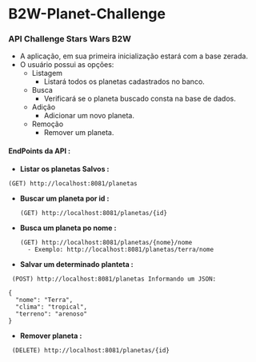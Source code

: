 # B2W-Planet-Challenge
### API Challenge Stars Wars B2W

- A aplicação, em sua primeira inicialização estará com a base zerada.
- O usuário possui as opções:
     - Listagem
         - Listará todos os planetas cadastrados no banco.
     - Busca
         - Verificará se o planeta buscado consta na base de dados.
     - Adição
         - Adicionar um novo planeta.
     - Remoção
        - Remover um planeta.
        

#### EndPoints da API :

- <b> Listar os planetas Salvos : </b>
```
(GET) http://localhost:8081/planetas
```

- <b> Buscar um planeta por id : </b>
   ```
  (GET) http://localhost:8081/planetas/{id}
  ```

- <b> Busca um planeta po nome : </b>
   ```
  (GET) http://localhost:8081/planetas/{nome}/nome
     - Exemplo: http://localhost:8081/planetas/terra/nome
   ```

- <b> Salvar um determinado planteta : </b>
```
 (POST) http://localhost:8081/planetas Informando um JSON:

{  
  "nome": "Terra", 
  "clima": "tropical", 
  "terreno": "arenoso" 
}
```
- <b> Remover planeta : </b>
```
 (DELETE) http://localhost:8081/planetas/{id}
```
